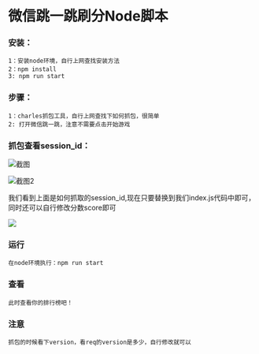 # 微信跳一跳刷分Node脚本

### 安装：
	1：安装node环境，自行上网查找安装方法
	2：npm install
	3: npm run start
	
### 步骤：
	1：charles抓包工具，自行上网查找下如何抓包，很简单
	2: 打开微信跳一跳，注意不需要点击开始游戏
### 抓包查看session_id：
![截图](http://wx1.sinaimg.cn/mw690/dc462c65ly1fn4d2uxgqzj21kw0a7ju0.jpg)  
  
![截图2](http://wx4.sinaimg.cn/mw690/dc462c65ly1fn4d2vdkz2j21kw0b741v.jpg)

我们看到上面是如何抓取的session_id,现在只要替换到我们index.js代码中即可，
同时还可以自行修改分数score即可

![](http://wx3.sinaimg.cn/mw690/dc462c65ly1fn4d752vxvj20v206qdgr.jpg)

### 运行
	在node环境执行：npm run start 
### 查看
	此时查看你的排行榜吧！
### 注意
	抓包的时候看下version，看req的version是多少，自行修改就可以